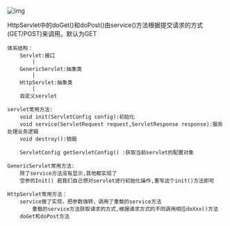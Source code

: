 ![img](http://img.my.csdn.net/uploads/201210/23/1350993311_7168.png)

HttpServlet中的doGet()和doPost()由service()方法根据提交请求的方式(GET/POST)来调用。默认为GET

	体系结构：
	    Servlet:接口
	        |
	    GenericServlet:抽象类
	        |
	    HttpServlet:抽象类
	        |
	    自定义servlet
	    
	servlet常用方法:
		void init(ServletConfig config):初始化
		void service(ServletRequest request,ServletResponse response):服务 处理业务逻辑
		void destroy():销毁
		
		ServletConfig getServletConfig() :获取当前servlet的配置对象
	
	GenericServlet常用方法:	
		除了service方法没有显示,其他都实现了
		空参的Init() 若我们自己想对servlet进行初始化操作,重写这个init()方法即可
	
	HttpServlet常用方法：
		service做了实现，把参数强转，调用了重载的service方法
			重载的service方法获取请求的方式,根据请求方式的不同调用相应doXxx()方法
		doGet和doPost方法